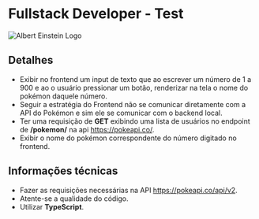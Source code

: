 # Fullstack Developer - Test
![Albert Einstein Logo](https://cockpit-asset.s3.amazonaws.com/images/logo_ae_branco.svg)

## Detalhes ##
- Exibir no frontend um input de texto que ao escrever um número de 1 a 900 e ao o usuário pressionar um botão, renderizar na tela o nome do pokémon daquele número.
- Seguir a estratégia do Frontend não se comunicar diretamente com a API do Pokémon e sim ele se comunicar com o backend local. 
- Ter uma requisição de **GET** exibindo uma lista de usuários no endpoint de **/pokemon/** na api https://pokeapi.co/.
- Exibir o nome do pokémon correspondente do número digitado no frontend.

## Informações técnicas ##
- Fazer as requisições necessárias na API https://pokeapi.co/api/v2.
- Atente-se a qualidade do código.
- Utilizar **TypeScript**.
